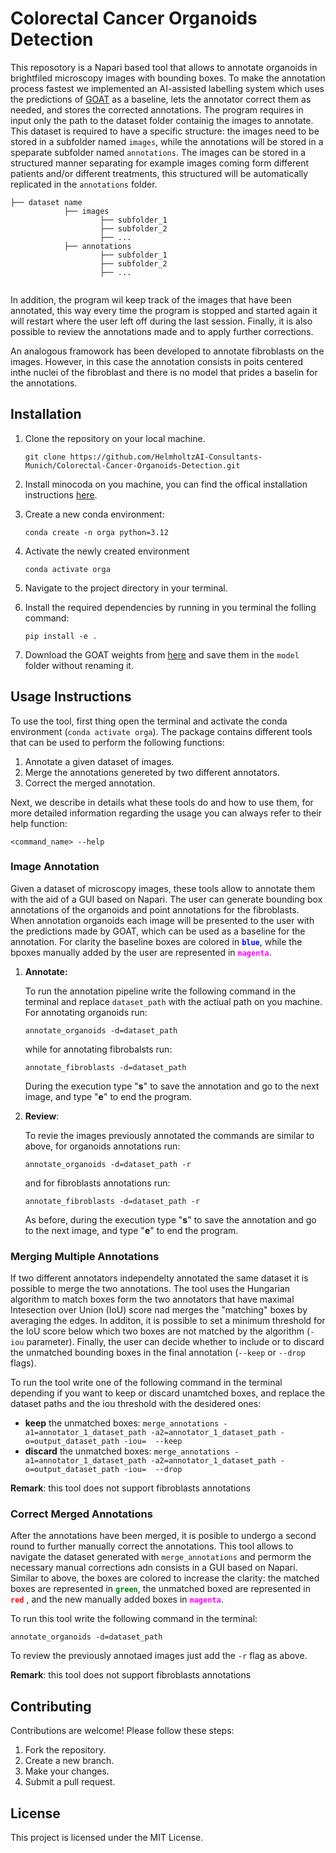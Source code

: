 # Colorectal Cancer Organoids Detection

This reposotory is a Napari based tool that allows to annotate organoids in brightfiled microscopy images with bounding boxes. To make the annotation process fastest we implemented an AI-assisted labelling system which uses the predictions of [GOAT](https://github.com/msknorr/goat-public) as a baseline, lets the annotator correct them as needed, and stores the corrected annotations.
The program requires in input only the path to the dataset folder containig the images to annotate. This dataset is required to have a specific structure: the images need to be stored in a subfolder named `images`, while the annotations will be stored in a speparate subfolder named `annotations`. The images can be stored in a structured manner separating for example images coming form different patients and/or different treatments, this structured will be automatically replicated in the `annotations` folder.

```
├── dataset name
            ├── images
                    ├── subfolder_1
                    ├── subfolder_2
                    ├── ...
            ├── annotations
                    ├── subfolder_1
                    ├── subfolder_2
                    ├── ...
                
```

In addition, the program wil keep track of the images that have been annotated, this way every time the program is stopped and started again it will restart where the user left off during the last session.
Finally, it is also  possible to review the annotations made and to apply further corrections.

An analogous framowork has been developed to annotate fibroblasts on the images. However, in this case the annotation consists in poits centered inthe nuclei of the fibroblast and there is no model that prides a baselin for the annotations.

## Installation

1. Clone the repository on your local machine.
    ```shell
    git clone https://github.com/HelmholtzAI-Consultants-Munich/Colorectal-Cancer-Organoids-Detection.git
    ```
2. Install minocoda on you machine, you can find the offical installation instructions [here](https://docs.anaconda.com/miniconda/miniconda-install/).
3. Create a new conda environment:
    ```shell
    conda create -n orga python=3.12
    ``` 
4. Activate the newly created environment
    ```shell
    conda activate orga
    ``` 
5. Navigate to the project directory in your terminal.
6. Install the required dependencies by running in you terminal the folling command:
    ```shell
    pip install -e .
    ```

7. Download the GOAT weights from [here](https://drive.google.com/file/d/1AcrYCBR5-kg91C61boj221t1X_SVX8Hv/view) and save them in the `model` folder without renaming it.

## Usage Instructions

To use the tool, first thing open the terminal and activate the conda environment (`conda activate orga`). The package contains different tools that can be used to perform the following functions:

1. Annotate a given dataset of images.
2. Merge the annotations genereted by two different annotators.
3. Correct the merged annotation.

Next, we describe in details what these tools do and how to use them, for more detailed information regarding the usage you can always refer to their help function:
```shell
<command_name> --help
```

### Image Annotation

Given a dataset of microscopy images, these tools allow to annotate them with the aid of a GUI based on Napari. The user can generate bounding box annotations of the organoids and point annotations for the fibroblasts. When annotation organoids each image will be presented to the user with the predictions made by GOAT, which can be used as a baseline for the annotation. For clarity the baseline boxes are colored in <code style="color : blue">**blue**</code>, while the bpoxes manually added by the user are represented in <code style="color : magenta">**magenta**</code>.

1. **Annotate:** 

    To run the annotation pipeline write the following command in the terminal and replace `dataset_path` with the actiual path on you machine. For annotating organoids run:
    ```shell
    annotate_organoids -d=dataset_path
    ```
    while for annotating fibrobalsts run:
    ```shell
    annotate_fibroblasts -d=dataset_path
    ```
    During the execution type "**s**" to save the annotation and go to the next image, and type "**e**" to end the program.

2. **Review**:

    To revie the images previously annotated the commands are similar to above, for organoids annotations run:
    ```shell
    annotate_organoids -d=dataset_path -r
    ```
    and for fibroblasts annotations run:
    ```shell
    annotate_fibroblasts -d=dataset_path -r
    ```

    As before, during the execution type "**s**" to save the annotation and go to the next image, and type "**e**" to end the program.

### Merging Multiple Annotations

If two different annotators independelty annotated the same dataset it is possible to merge the two annotations. The tool uses the Hungarian algorithm to match boxes form the two annotators that have maximal Intesection over Union (IoU) score nad merges the "matching" boxes by averaging the edges. In additon, it is possible to set a minimum threshold for the IoU score below which two boxes are not matched by the algorithm (```-iou``` parameter). Finally, the user can decide whether to include or to discard the unmatched bounding boxes in the final annotation (```--keep``` or ```--drop``` flags).

To run the tool write one of the following command in the terminal depending if you want to keep or discard unamtched boxes, and replace the dataset paths and the iou threshold with the desidered ones:
- **keep** the unmatched boxes: ```merge_annotations -a1=annotator_1_dataset_path -a2=annotator_1_dataset_path -o=output_dataset_path -iou=  --keep```
- **discard** the unmatched boxes: ```merge_annotations -a1=annotator_1_dataset_path -a2=annotator_1_dataset_path -o=output_dataset_path -iou=  --drop```

**Remark**: this tool does not support fibroblasts annotations

### Correct Merged Annotations

After the annotations have been merged, it is posible to undergo a second round to further manually correct the annotations. This tool allows to navigate the dataset generated with ```merge_annotations``` and permorm the necessary manual corrections adn consists in a GUI based on Napari. Similar to above, the boxes are colored to increase the clarity: the matched boxes are represented in <code style="color : green">**green**</code>, the unmatched boxed are represented in <code style="color : red">**red**</code> , and the new manually added boxes in <code style="color : magenta">**magenta**</code>.

To run this tool write the following command in the terminal:

```shell
annotate_organoids -d=dataset_path
```

To review the previously annotaed images just add the ```-r``` flag as above.

**Remark**: this tool does not support fibroblasts annotations

## Contributing

Contributions are welcome! Please follow these steps:

1. Fork the repository.
2. Create a new branch.
3. Make your changes.
4. Submit a pull request.

## License

This project is licensed under the MIT License.
